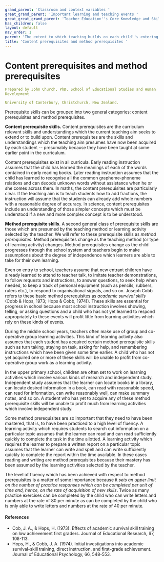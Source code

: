 ```yaml
---
grand_parent: 'Classroom and context variables '
great_grand_parent: 'Important learning and teaching events '
great_great_grand_parent: 'Teacher Education''s Core Knowledge and Skills.'
has_children: false
layout: default
nav_order: 1
parent: 'The extent to which teaching builds on each child''s entering skills '
title: 'Content prerequisites and method prerequisites '
---
```

# Content prerequisites and method prerequisites


```yaml
Prepared by John Church, PhD, School of Educational Studies and Human
Development

University of Canterbury, Christchurch, New Zealand.
```


Prerequisite skills can be grouped into two general categories: content
prerequisites and method prerequisites.

**Content prerequisite skills.** Content prerequisites are the
curriculum relevant skills and understandings which the current teaching
aim seeks to extend or to build upon. Content prerequisites are the
skills and understandings which the teaching aim presumes have now been
acquired by each student -- presumably because they have been taught at
some earlier point in the curriculum.

Content prerequisites exist in all curricula. Early reading instruction
assumes that the child has learned the meanings of each of the words
contained in early reading books. Later reading instruction assumes that
the child has learned to recognise all the common grapheme-phoneme
relations and can decode unknown words without assistance when he or she
comes across them. In maths, the content prerequisites are particularly
clear. If the teaching aim is to teach students how to add fractions,
the instruction will assume that the students can already add whole
numbers with a reasonable degree of accuracy. In science, content
prerequisites include an understanding of those simpler concepts which
must be understood if a new and more complex concept is to be
understood.

**Method prerequisite skills.** A second general class of prerequisite
skills are those which are presumed by the teaching method or learning
activity selected by the teacher. We will refer to these prerequisite
skills as *method prerequisites*. Method prerequisites change as the
teaching method (or type of learning activity) changes. Method
prerequisites change as the child progresses through the school system
and teachers begin to make assumptions about the degree of independence
which learners are able to take for their own learning.

Even on entry to school, teachers assume that new entrant children have
already learned to attend to teacher talk, to imitate teacher
demonstrations, to follow requests and instructions, to answer
questions, to seek help when needed, to keep a track of personal
equipment (such as pencils, rubbers, rulers etc.), to respond to
organisational signals, and so on. Joseph Cobb refers to these basic
method prerequisites as *academic survival skills* (Cobb & Hops, 1973;
Hops & Cobb, 1974)). These skills are essential for progress in school
because most school instruction involves showing, telling, or asking
questions and a child who has not yet learned to respond appropriately
to these events will profit little from learning activities which rely
on these kinds of events.

During the middle school years, teachers often make use of group and
co-operative group learning activities. This kind of learning activity
also assumes that each student has acquired certain method prerequisite
skills such as turn taking, staying on task, asking for help, and
remembering instructions which have been given some time earlier. A
child who has not yet acquired one or more of these skills will be
unable to profit from co-operative group work as a learning activity.

In the upper primary school, children are often set to work on learning
activities which involve various kinds of research and independent
study. Independent study assumes that the learner can locate books in a
library, can locate desired information in a book, can read with
reasonable speed, can read for information, can write reasonably well,
can make summary notes, and so on. A student who has yet to acquire any
of these method prerequisite skills will be unable to profit much from
learning activities which involve independent study.

Some method prerequisites are so important that they need to have been
mastered, that is, to have been practiced to a high level of fluency. A
learning activity which requires students to search out information on a
particular topic assumes that the learner can read and can read
sufficiently quickly to complete the task in the time allotted. A
learning activity which requires the learner to prepare a written report
on a particular topic assumes that the learner can write and spell and
can write sufficiently quickly to complete the report within the time
available. In these cases reading and writing are method prerequisites
because their mastery has been assumed by the learning activities
selected by the teacher.

The level of fluency which has been achieved with respect to method
prerequisites is a matter of some importance because it *sets an upper
limit on the number of practice responses which can be completed per
unit of time and, hence, on the rate of acquisition of new skills*.
Twice as many practice exercises can be completed by the child who can
write letters and numbers at the rate of 80 per minute as can be
completed by the child who is only able to write letters and numbers at
the rate of 40 per minute.


#### References

-   Cob, J. A., & Hops, H. (1973). Effects of academic survival skill
    training on low achievement first graders. Journal of Educational
    Research, 67, 108-113.
-   Hops, H., & Cobb, J. A. (1974). Initial investigations into academic
    survival-skill training, direct instruction, and first-grade
    achievement. Journal of Educational Psychology, 66, 548-553.

